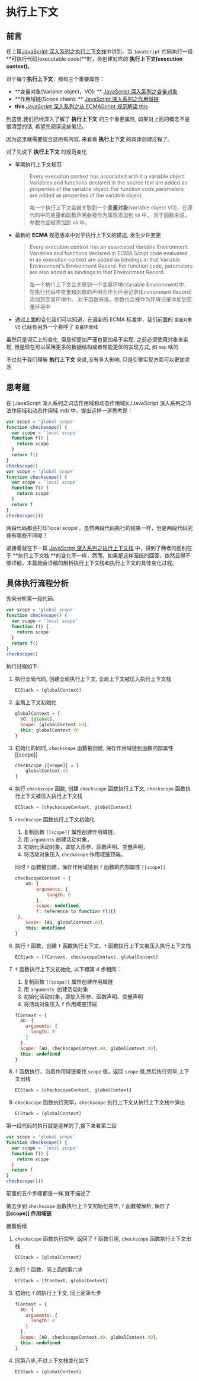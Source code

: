 # 执行上下文

## 前言

在上篇[JavaScript 深入系列之执行上下文栈](./JavaScript深入系列之执行上下文栈.md)中讲到，当 `JavaScript` 代码执行一段 **可执行代码(executable code)**时，会创建对应的 **执行上下文(execution context)**。

对于每个**执行上下文**，都有三个重要属性：

- **变量对象(Variable object，VO): ** [JavaScript 深入系列之变量对象](./JavaScript深入系列之变量对象.md)
- **作用域链(Scope chain): ** [JavaScript 深入系列之作用域链](./JavaScript深入系列之作用域链.md)
- **this** [JavaScript 深入系列之从 ECMAScript 规范解读 this](./JavaScript深入系列之从ECMAScript规范解读this.md)

到这里,我们已经深入了解了 **执行上下文** 的三个重要属性, 如果对上面的概念不是很清楚的话, 希望先阅读这些笔记。

因为这里就需要结合这所有内容, 来看看 **执行上下文** 的具体创建过程了。

对了先说下 **执行上下文** 的规范变化

- 早期执行上下文规范

  > Every execution context has associated with it a variable object Variables and functions declared in the source text are added as properties of the variable object. For function code,parameters are added as properties of the variable object.
  >
  > 每一个执行上下文会被关联到一个**变量对象**(variable object VO)，在源代码中的变量和函数声明会被作为属性添加到 `VO` 中。
  > 对于函数来说，参数也会被添加到 `VO` 中。

- 最新的 **ECMA** 规范版本中对于执行上下文的描述, 发生少许变更

  > Every execution context has an associated Variable Environment. Variables and functions declared in ECMA Script code evaluated in an execution context are added as bindings in that Variable Environment's Environment Record. For function code, parameters are also added as bindings to that Environment Record.
  >
  > 每一个执行上下文会关联到一个变量环境(Variable Environment)中，在执行代码中变量和函数的声明会作为环境记录(Environment Record)添加到变量环境中。
  > 对于函数来说，参数也会被作为环境记录添加到变量环境中

- 通过上面的变化我们可以知道，在最新的 ECMA 标准中，我们前面的 `变量对象VO` 已经有另外一个称呼了 `变量环境VE`

虽然只是词汇上的变化, 但是却更加严谨也更加易于实现, 之前必须使用对象来实现, 但是现在可以采用更多的数据结构或者性能更优的实现方式, 如 `map` 啥的

不过对于我们理解 **执行上下文** 来说,没有多大影响, 只是引擎实现方面可以更加灵活

## 思考题

在 [JavaScript 深入系列之词法作用域和动态作用域](./JavaScript 深入系列之词法作用域和动态作用域.md) 中，提出这样一道思考题：

```js
var scope = 'global scope'
function checkscope() {
  var scope = 'local scope'
  function f() {
    return scope
  }
  return f()
}
checkscope()
var scope = 'global scope'
function checkscope() {
  var scope = 'local scope'
  function f() {
    return scope
  }
  return f
}
checkscope()()
```

两段代码都会打印'local scope'。虽然两段代码执行的结果一样，但是两段代码究竟有哪些不同呢？

紧接着就在下一篇 [JavaScript 深入系列之执行上下文栈](./JavaScript深入系列之执行上下文栈.md) 中，讲到了两者的区别在于 **执行上下文栈 **的变化不一样，然而，如果是这样笼统的回答，依然显得不够详细，本篇就会详细的解析执行上下文栈和执行上下文的具体变化过程。

## 具体执行流程分析

先来分析第一段代码:

```js
var scope = 'global scope'
function checkscope() {
  var scope = 'local scope'
  function f() {
    return scope
  }
  return f()
}
checkscope()
```

执行过程如下:

1. 执行全局代码, 创建全局执行上下文, 全局上下文被压入执行上下文栈

   ```js
   ECStack = [globalContext]
   ```

2. 全局上下文初始化

   ```js
   globalContext = {
     VO: [global],
     Scope: [globalContext.VO],
     this: globalContext.VO
   }
   ```

3. 初始化的同时, `checkscope` 函数被创建, 保存作用域链到函数内部属性 [[scope]]

   ```js
   checkscope.[[scope]] = [
       globalContext.VO
   ]
   ```

4. 执行 `checkscope` 函数, 创建 `checkscope` 函数执行上下文, `checkscope` 函数执行上下文被压入执行上下文栈

   ```js
   ECStack = [checkscopeContext, globalContext]
   ```

5. `checkscope` 函数执行上下文初始化

   1. 复制函数 `[[scope]]` 属性创建作用域链，
   2. 用 `arguments` 创建活动对象，
   3. 初始化活动对象，即加入形参、函数声明、变量声明，
   4. 将活动对象压入 `checkscope` 作用域链顶端。

   同时 `f` 函数被创建，保存作用域链到 `f` 函数的内部属性 `[[scope]]`

   ```js
   checkscopeContext = {
       AO: {
           arguments: {
               length: 0
           },
           scope: undefined,
           f: reference to function f(){}
   	},
       Scope: [AO, globalContext.VO],
       this: undefined
   }
   ```

6. 执行 `f` 函数，创建 `f` 函数执行上下文，`f` 函数执行上下文被压入执行上下文栈

   ```js
   ECStack = [fContext, checkscopeContext, globalContext]
   ```

7. `f` 函数执行上下文初始化, 以下跟第 4 步相同：

   1. 复制函数 `[[scope]]` 属性创建作用域链
   2. 用 `arguments `创建活动对象
   3. 初始化活动对象，即加入形参、函数声明、变量声明
   4. 将活动对象压入 `f` 作用域链顶端

   ```js
   fContext = {
     AO: {
       arguments: {
         length: 0
       }
     },
     Scope: [AO, checkscopeContext.AO, globalContext.VO],
     this: undefined
   }
   ```

8. `f` 函数执行，沿着作用域链查找 `scope` 值，返回 `scope` 值,然后执行完毕,上下文出栈

   ```js
   ECStack = [checkscopeContext, globalContext]
   ```

9. `checkscope` 函数执行完毕，`checkscope` 执行上下文从执行上下文栈中弹出

   ```js
   ECStack = [globalContext]
   ```

第一段代码的执行就是这样的了,接下来看第二段

```js
var scope = 'global scope'
function checkscope() {
  var scope = 'local scope'
  function f() {
    return scope
  }
  return f
}
checkscope()()
```

前面的五个步骤都是一样,就不描述了

第五步到 `checkscope` 函数执行上下文初始化完毕, `f` 函数被解析, 保存了 **[[scope]] 作用域链**

接着后续

1. `checkscope` 函数执行完毕, 返回了 `f` 函数引用, `checkscope` 函数执行上下文出栈

   ```js
   ECStack = [globalContext]
   ```

2. 执行 `f` 函数，同上面的第六步

   ```js
   ECStack = [fContext, globalContext]
   ```

3. 初始化 `f` 的执行上下文, 同上面第七步

   ```js
   fContext = {
     AO: {
       arguments: {
         length: 0
       }
     },
     Scope: [AO, checkscopeContext.AO, globalContext.VO],
     this: undefined
   }
   ```

4. 同第八步,不过上下文栈变化如下

   ```js
   ECStack = [globalContext]
   ```
